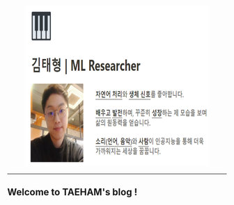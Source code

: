 <figure>
    <img src="/images/home_test.png" width="1000" height="370">
</figure>

---

## Welcome to TAEHAM's blog !
